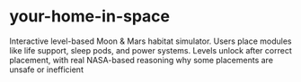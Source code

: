 # your-home-in-space
Interactive level-based Moon &amp; Mars habitat simulator. Users place modules like life support, sleep pods, and power systems. Levels unlock after correct placement, with real NASA-based reasoning why some placements are unsafe or inefficient

